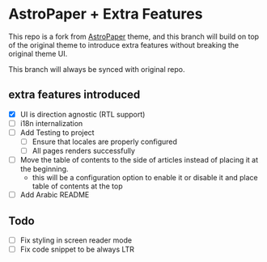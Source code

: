 # AstroPaper + Extra Features

This repo is a fork from [AstroPaper](https://github.com/satnaing/astro-paper) theme, and this branch will build on top of the original theme to introduce extra features without breaking the original theme UI.

This branch will always be synced with original repo.

## extra features introduced

- [x] UI is direction agnostic (RTL support)
- [ ] i18n internalization
- [ ] Add Testing to project
  - [ ] Ensure that locales are properly configured
  - [ ] All pages renders successfully
- [ ] Move the table of contents to the side of articles instead of placing it at the beginning.
  - this will be a configuration option to enable it or disable it and place table of contents at the top
- [ ] Add Arabic README

## Todo

- [ ] Fix styling in screen reader mode
- [ ] Fix code snippet to be always LTR
